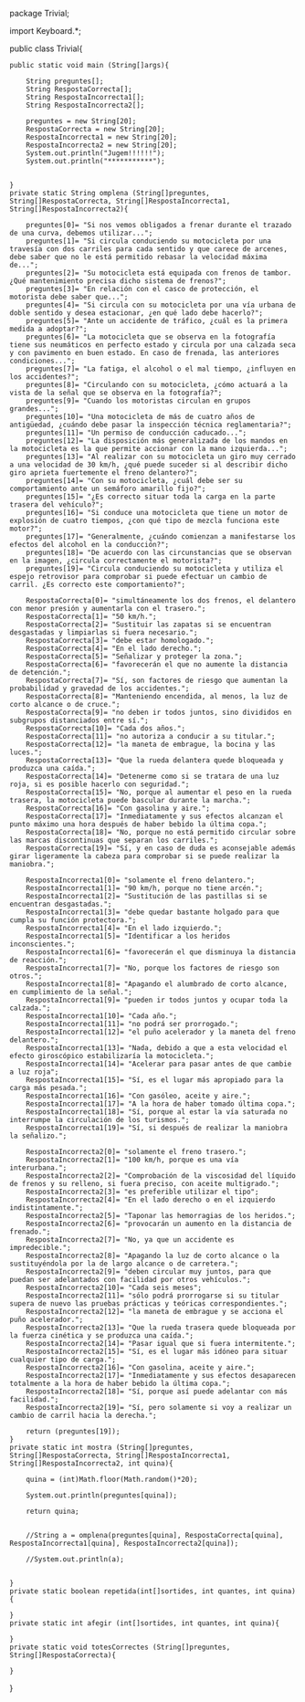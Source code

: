 package Trivial;

import Keyboard.*;

public class Trivial{

	public static void main (String[]args){
		
		String preguntes[];
		String RespostaCorrecta[];
		String RespostaIncorrecta1[];
		String RespostaIncorrecta2[];

		preguntes = new String[20];
		RespostaCorrecta = new String[20];
		RespostaIncorrecta1 = new String[20];
		RespostaIncorrecta2 = new String[20];
		System.out.println("Jugem!!!!!!");
		System.out.println("***********");
		

	}
	private static String omplena (String[]preguntes, String[]RespostaCorrecta, String[]RespostaIncorrecta1, String[]RespostaIncorrecta2){
		
		preguntes[0]= "Si nos vemos obligados a frenar durante el trazado de una curva, debemos utilizar...";
		preguntes[1]= "Si circula conduciendo su motocicleta por una travesía con dos carriles para cada sentido y que carece de arcenes, debe saber que no le está permitido rebasar la velocidad máxima de...";
		preguntes[2]= "Su motocicleta está equipada con frenos de tambor. ¿Qué mantenimiento precisa dicho sistema de frenos?";
		preguntes[3]= "En relación con el casco de protección, el motorista debe saber que...";
		preguntes[4]= "Si circula con su motocicleta por una vía urbana de doble sentido y desea estacionar, ¿en qué lado debe hacerlo?";
		preguntes[5]= "Ante un accidente de tráfico, ¿cuál es la primera medida a adoptar?";
		preguntes[6]= "La motocicleta que se observa en la fotografía tiene sus neumáticos en perfecto estado y circula por una calzada seca y con pavimento en buen estado. En caso de frenada, las anteriores condiciones...";
		preguntes[7]= "La fatiga, el alcohol o el mal tiempo, ¿influyen en los accidentes?";
		preguntes[8]= "Circulando con su motocicleta, ¿cómo actuará a la vista de la señal que se observa en la fotografía?";
		preguntes[9]= "Cuando los motoristas circulan en grupos grandes...";
		preguntes[10]= "Una motocicleta de más de cuatro años de antigüedad, ¿cuándo debe pasar la inspección técnica reglamentaria?";
		preguntes[11]= "Un permiso de conducción caducado...";
		preguntes[12]= "La disposición más generalizada de los mandos en la motocicleta es la que permite accionar con la mano izquierda...";
		preguntes[13]= "Al realizar con su motocicleta un giro muy cerrado a una velocidad de 30 km/h, ¿qué puede suceder si al describir dicho giro aprieta fuertemente el freno delantero?";
		preguntes[14]= "Con su motocicleta, ¿cuál debe ser su comportamiento ante un semáforo amarillo fijo?";
		preguntes[15]= "¿Es correcto situar toda la carga en la parte trasera del vehículo?";
		preguntes[16]= "Si conduce una motocicleta que tiene un motor de explosión de cuatro tiempos, ¿con qué tipo de mezcla funciona este motor?";
		preguntes[17]= "Generalmente, ¿cuándo comienzan a manifestarse los efectos del alcohol en la conducción?";
		preguntes[18]= "De acuerdo con las circunstancias que se observan en la imagen, ¿circula correctamente el motorista?";
		preguntes[19]= "Circula conduciendo su motocicleta y utiliza el espejo retrovisor para comprobar si puede efectuar un cambio de carril. ¿Es correcto este comportamiento?";
		
		RespostaCorrecta[0]= "simultáneamente los dos frenos, el delantero con menor presión y aumentarla con el trasero.";
		RespostaCorrecta[1]= "50 km/h.";
		RespostaCorrecta[2]= "Sustituir las zapatas si se encuentran desgastadas y limpiarlas si fuera necesario.";
		RespostaCorrecta[3]= "debe estar homologado.";
		RespostaCorrecta[4]= "En el lado derecho.";
		RespostaCorrecta[5]= "Señalizar y proteger la zona.";
		RespostaCorrecta[6]= "favorecerán el que no aumente la distancia de detención.";
		RespostaCorrecta[7]= "Sí, son factores de riesgo que aumentan la probabilidad y gravedad de los accidentes.";
		RespostaCorrecta[8]= "Manteniendo encendida, al menos, la luz de corto alcance o de cruce.";
		RespostaCorrecta[9]= "no deben ir todos juntos, sino divididos en subgrupos distanciados entre sí.";
		RespostaCorrecta[10]= "Cada dos años.";
		RespostaCorrecta[11]= "no autoriza a conducir a su titular.";
		RespostaCorrecta[12]= "la maneta de embrague, la bocina y las luces.";
		RespostaCorrecta[13]= "Que la rueda delantera quede bloqueada y produzca una caída.";
		RespostaCorrecta[14]= "Detenerme como si se tratara de una luz roja, si es posible hacerlo con seguridad.";
		RespostaCorrecta[15]= "No, porque al aumentar el peso en la rueda trasera, la motocicleta puede bascular durante la marcha.";
		RespostaCorrecta[16]= "Con gasolina y aire.";
		RespostaCorrecta[17]= "Inmediatamente y sus efectos alcanzan el punto máximo una hora después de haber bebido la última copa.";
		RespostaCorrecta[18]= "No, porque no está permitido circular sobre las marcas discontinuas que separan los carriles.";
		RespostaCorrecta[19]= "Sí, y en caso de duda es aconsejable además girar ligeramente la cabeza para comprobar si se puede realizar la maniobra.";
		
		RespostaIncorrecta1[0]= "solamente el freno delantero.";
		RespostaIncorrecta1[1]= "90 km/h, porque no tiene arcén.";
		RespostaIncorrecta1[2]= "Sustitución de las pastillas si se encuentran desgastadas.";
		RespostaIncorrecta1[3]= "debe quedar bastante holgado para que cumpla su función protectora.";
		RespostaIncorrecta1[4]= "En el lado izquierdo.";
		RespostaIncorrecta1[5]= "Identificar a los heridos inconscientes.";
		RespostaIncorrecta1[6]= "favorecerán el que disminuya la distancia de reacción.";
		RespostaIncorrecta1[7]= "No, porque los factores de riesgo son otros.";
		RespostaIncorrecta1[8]= "Apagando el alumbrado de corto alcance, en cumplimiento de la señal.";
		RespostaIncorrecta1[9]= "pueden ir todos juntos y ocupar toda la calzada.";
		RespostaIncorrecta1[10]= "Cada año.";
		RespostaIncorrecta1[11]= "no podrá ser prorrogado.";
		RespostaIncorrecta1[12]= "el puño acelerador y la maneta del freno delantero.";
		RespostaIncorrecta1[13]= "Nada, debido a que a esta velocidad el efecto giroscópico estabilizaría la motocicleta.";
		RespostaIncorrecta1[14]= "Acelerar para pasar antes de que cambie a luz roja";
		RespostaIncorrecta1[15]= "Sí, es el lugar más apropiado para la carga más pesada.";
		RespostaIncorrecta1[16]= "Con gasóleo, aceite y aire.";
		RespostaIncorrecta1[17]= "A la hora de haber tomado última copa.";
		RespostaIncorrecta1[18]= "Sí, porque al estar la vía saturada no interrumpe la circulación de los turismos.";
		RespostaIncorrecta1[19]= "Sí, si después de realizar la maniobra la señalizo.";
		
		RespostaIncorrecta2[0]= "solamente el freno trasero.";
		RespostaIncorrecta2[1]= "100 km/h, porque es una vía interurbana.";
		RespostaIncorrecta2[2]= "Comprobación de la viscosidad del líquido de frenos y su relleno, si fuera preciso, con aceite multigrado.";
		RespostaIncorrecta2[3]= "es preferible utilizar el tipo";
		RespostaIncorrecta2[4]= "En el lado derecho o en el izquierdo indistintamente.";
		RespostaIncorrecta2[5]= "Taponar las hemorragias de los heridos.";
		RespostaIncorrecta2[6]= "provocarán un aumento en la distancia de frenado.";
		RespostaIncorrecta2[7]= "No, ya que un accidente es impredecible.";
		RespostaIncorrecta2[8]= "Apagando la luz de corto alcance o la sustituyéndola por la de largo alcance o de carretera.";
		RespostaIncorrecta2[9]= "deben circular muy juntos, para que puedan ser adelantados con facilidad por otros vehículos.";
		RespostaIncorrecta2[10]= "Cada seis meses";
		RespostaIncorrecta2[11]= "sólo podrá prorrogarse si su titular supera de nuevo las pruebas prácticas y teóricas correspondientes.";
		RespostaIncorrecta2[12]= "la maneta de embrague y se acciona el puño acelerador.";
		RespostaIncorrecta2[13]= "Que la rueda trasera quede bloqueada por la fuerza cinética y se produzca una caída.";
		RespostaIncorrecta2[14]= "Pasar igual que si fuera intermitente.";
		RespostaIncorrecta2[15]= "Sí, es el lugar más idóneo para situar cualquier tipo de carga.";
		RespostaIncorrecta2[16]= "Con gasolina, aceite y aire.";
		RespostaIncorrecta2[17]= "Inmediatamente y sus efectos desaparecen totalmente a la hora de haber bebido la última copa.";
		RespostaIncorrecta2[18]= "Sí, porque así puede adelantar con más facilidad.";
		RespostaIncorrecta2[19]= "Sí, pero solamente si voy a realizar un cambio de carril hacia la derecha.";
		
		return (preguntes[19]);
	}
	private static int mostra (String[]preguntes, String[]RespostaCorrecta, String[]RespostaIncorrecta1, String[]RespostaIncorrecta2, int quina){
	 
		quina = (int)Math.floor(Math.random()*20);
		
		System.out.println(preguntes[quina]);
		
		return quina;
		
		
		//String a = omplena(preguntes[quina], RespostaCorrecta[quina], RespostaIncorrecta1[quina], RespostaIncorrecta2[quina]);

		//System.out.println(a);
	
		
	}
	private static boolean repetida(int[]sortides, int quantes, int quina){
		
	}
	private static int afegir (int[]sortides, int quantes, int quina){
		
	}
	private static void totesCorrectes (String[]preguntes, String[]RespostaCorrecta){
		
	}

}
